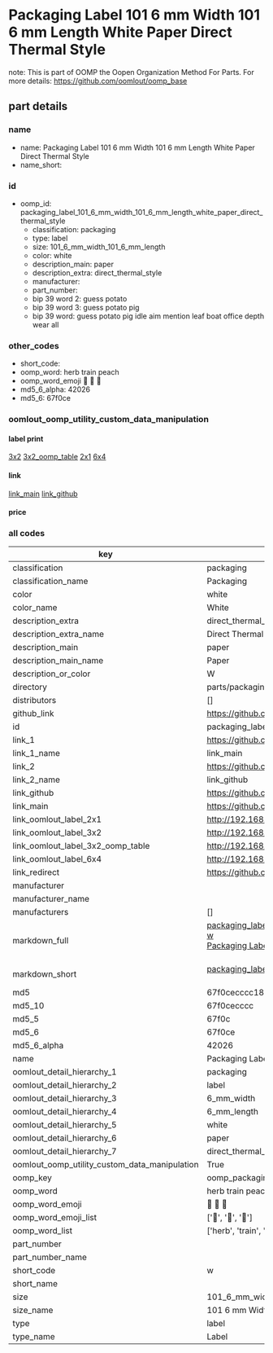 # Packaging Label 101 6 mm Width 101 6 mm Length White Paper Direct Thermal Style  

note: This is part of OOMP the Oopen Organization Method For Parts. For more details: https://github.com/oomlout/oomp_base

##  part details
  







### name
* name: Packaging Label 101 6 mm Width 101 6 mm Length White Paper Direct Thermal Style
* name_short: 
### id
* oomp_id: packaging_label_101_6_mm_width_101_6_mm_length_white_paper_direct_thermal_style
  * classification: packaging
  * type: label
  * size: 101_6_mm_width_101_6_mm_length
  * color: white
  * description_main: paper
  * description_extra: direct_thermal_style
  * manufacturer: 
  * part_number: 
  * bip 39 word 2: guess potato
  * bip 39 word 3: guess potato pig
  * bip 39 word: guess potato pig idle aim mention leaf boat office depth wear all

### other_codes
* short_code: 
* oomp_word: herb train peach
* oomp_word_emoji :herb: :train: :peach:
* md5_6_alpha: 42026
* md5_6: 67f0ce






### oomlout_oomp_utility_custom_data_manipulation
#### label print
[3x2](http://192.168.1.245:1112/?label=oomp%2042026)
[3x2_oomp_table](http://192.168.1.108:1112/?label=oomp%2042026)
[2x1](http://192.168.1.242:1112/?label=oomp%2042026)
[6x4](http://192.168.1.55:1112/?label=oomp%2042026)    

#### link

[link_main](https://github.com/oomlout/oomlout_oomp_version_1_messy/tree/main/parts/packaging_label_101_6_mm_width_101_6_mm_length_white_paper_direct_thermal_style) [link_github](https://github.com/oomlout/oomlout_oomp_version_1_messy/tree/main/parts/packaging_label_101_6_mm_width_101_6_mm_length_white_paper_direct_thermal_style)                             

#### price







### all codes 
| key | value |  
| --- | --- |  
| classification | packaging |  
| classification_name | Packaging |  
| color | white |  
| color_name | White |  
| description_extra | direct_thermal_style |  
| description_extra_name | Direct Thermal Style |  
| description_main | paper |  
| description_main_name | Paper |  
| description_or_color | W  |  
| directory | parts/packaging_label_101_6_mm_width_101_6_mm_length_white_paper_direct_thermal_style |  
| distributors | [] |  
| github_link | https://github.com/oomlout/oomlout_oomp_part_src/tree/main/parts/packaging_label_101_6_mm_width_101_6_mm_length_white_paper_direct_thermal_style |  
| id | packaging_label_101_6_mm_width_101_6_mm_length_white_paper_direct_thermal_style |  
| link_1 | https://github.com/oomlout/oomlout_oomp_version_1_messy/tree/main/parts/packaging_label_101_6_mm_width_101_6_mm_length_white_paper_direct_thermal_style |  
| link_1_name | link_main |  
| link_2 | https://github.com/oomlout/oomlout_oomp_version_1_messy/tree/main/parts/packaging_label_101_6_mm_width_101_6_mm_length_white_paper_direct_thermal_style |  
| link_2_name | link_github |  
| link_github | https://github.com/oomlout/oomlout_oomp_version_1_messy/tree/main/parts/packaging_label_101_6_mm_width_101_6_mm_length_white_paper_direct_thermal_style |  
| link_main | https://github.com/oomlout/oomlout_oomp_version_1_messy/tree/main/parts/packaging_label_101_6_mm_width_101_6_mm_length_white_paper_direct_thermal_style |  
| link_oomlout_label_2x1 | http://192.168.1.242:1112/?label=oomp%2042026 |  
| link_oomlout_label_3x2 | http://192.168.1.245:1112/?label=oomp%2042026 |  
| link_oomlout_label_3x2_oomp_table | http://192.168.1.108:1112/?label=oomp%2042026 |  
| link_oomlout_label_6x4 | http://192.168.1.55:1112/?label=oomp%2042026 |  
| link_redirect | https://github.com/oomlout/oomlout_oomp_version_1_messy/tree/main/parts/packaging_label_101_6_mm_width_101_6_mm_length_white_paper_direct_thermal_style |  
| manufacturer |  |  
| manufacturer_name |  |  
| manufacturers | [] |  
| markdown_full | [packaging_label_101_6_mm_width_101_6_mm_length_white_paper_direct_thermal_style](none)<br>[w](none)<br>[Packaging Label 101 6 Mm Width 101 6 Mm Length White Paper Direct Thermal Style](none)<br><br> |  
| markdown_short | [packaging_label_101_6_mm_width_101_6_mm_length_white_paper_direct_thermal_style](none)<br><br> |  
| md5 | 67f0cecccc18cfd62c02a70b492a333b |  
| md5_10 | 67f0cecccc |  
| md5_5 | 67f0c |  
| md5_6 | 67f0ce |  
| md5_6_alpha | 42026 |  
| name | Packaging Label 101 6 mm Width 101 6 mm Length White Paper Direct Thermal Style |  
| oomlout_detail_hierarchy_1 | packaging |  
| oomlout_detail_hierarchy_2 | label |  
| oomlout_detail_hierarchy_3 | 6_mm_width |  
| oomlout_detail_hierarchy_4 | 6_mm_length |  
| oomlout_detail_hierarchy_5 | white |  
| oomlout_detail_hierarchy_6 | paper |  
| oomlout_detail_hierarchy_7 | direct_thermal_style |  
| oomlout_oomp_utility_custom_data_manipulation | True |  
| oomp_key | oomp_packaging_label_101_6_mm_width_101_6_mm_length_white_paper_direct_thermal_style |  
| oomp_word | herb train peach |  
| oomp_word_emoji | :herb: :train: :peach: |  
| oomp_word_emoji_list | [':herb:', ':train:', ':peach:'] |  
| oomp_word_list | ['herb', 'train', 'peach'] |  
| part_number |  |  
| part_number_name |  |  
| short_code | w |  
| short_name |  |  
| size | 101_6_mm_width_101_6_mm_length |  
| size_name | 101 6 mm Width 101 6 mm Length |  
| type | label |  
| type_name | Label |  
